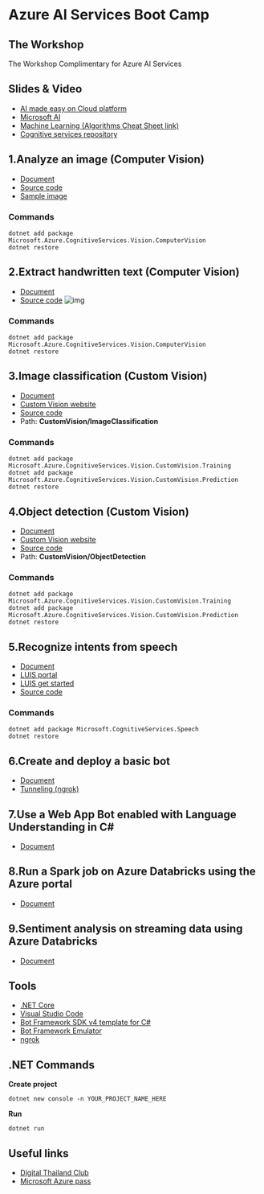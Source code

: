 # Azure AI Services Boot Camp

## The Workshop

The Workshop Complimentary for Azure AI Services

## Slides & Video
* [AI made easy on Cloud platform](https://gitpitch.com/tlaothong/ai-cloud/cast)
* [Microsoft AI](slides/MsAi.pdf)
* [Machine Learning (Algorithms Cheat Sheet link)](slides/MLCheatSheetAndBooks.pdf)
* [Cognitive services repository](https://github.com/Azure-Samples/cognitive-services-vision-csharp-sdk-quickstarts)

## 1.Analyze an image (Computer Vision)
* [Document](https://docs.microsoft.com/en-us/azure/cognitive-services/Computer-vision/quickstarts-sdk/csharp-analyze-sdk)
* [Source code](https://raw.githubusercontent.com/Azure-Samples/cognitive-services-vision-csharp-sdk-quickstarts/master/ComputerVision/AnalyzeImage/Program.cs)
* [Sample image](http://upload.wikimedia.org/wikipedia/commons/3/3c/Shaki_waterfall.jpg)
### Commands
```
dotnet add package Microsoft.Azure.CognitiveServices.Vision.ComputerVision
dotnet restore
```

## 2.Extract handwritten text (Computer Vision)
* [Document](https://docs.microsoft.com/en-us/azure/cognitive-services/Computer-vision/quickstarts-sdk/csharp-hand-text-sdk)
* [Source code](https://raw.githubusercontent.com/mastertraining/boot-azure-ai/master/src/ExtractText/Program.cs)
![img](https://upload.wikimedia.org/wikipedia/commons/thumb/d/dd/Cursive_Writing_on_Notebook_paper.jpg/800px-Cursive_Writing_on_Notebook_paper.jpg)
### Commands
```
dotnet add package Microsoft.Azure.CognitiveServices.Vision.ComputerVision
dotnet restore
```

## 3.Image classification (Custom Vision)
* [Document](https://docs.microsoft.com/en-us/azure/cognitive-services/Custom-Vision-Service/csharp-tutorial)
* [Custom Vision website](https://customvision.ai)
* [Source code](https://github.com/Azure-Samples/cognitive-services-dotnet-sdk-samples.git) 
* Path: **CustomVision/ImageClassification**

### Commands
```
dotnet add package Microsoft.Azure.CognitiveServices.Vision.CustomVision.Training
dotnet add package Microsoft.Azure.CognitiveServices.Vision.CustomVision.Prediction
dotnet restore
```

## 4.Object detection (Custom Vision)
* [Document](https://docs.microsoft.com/en-us/azure/cognitive-services/Custom-Vision-Service/csharp-tutorial)
* [Custom Vision website](https://customvision.ai)
* [Source code](https://github.com/Azure-Samples/cognitive-services-dotnet-sdk-samples.git) 
* Path: **CustomVision/ObjectDetection**

### Commands
```
dotnet add package Microsoft.Azure.CognitiveServices.Vision.CustomVision.Training
dotnet add package Microsoft.Azure.CognitiveServices.Vision.CustomVision.Prediction
dotnet restore
```

## 5.Recognize intents from speech
* [Document](https://docs.microsoft.com/en-us/azure/cognitive-services/speech-service/how-to-recognize-intents-from-speech-csharp)
* [LUIS portal](https://www.luis.ai/home)
* [LUIS get started](https://docs.microsoft.com/en-us/azure/cognitive-services/luis/luis-get-started-create-app)
* [Source code](https://raw.githubusercontent.com/mastertraining/boot-azure-ai/master/RecognizeIntentsFromSpeech.cs)
### Commands
```
dotnet add package Microsoft.CognitiveServices.Speech
dotnet restore
```

## 6.Create and deploy a basic bot
* [Document](https://docs.microsoft.com/en-us/azure/bot-service/bot-builder-tutorial-basic-deploy?view=azure-bot-service-4.0&tabs=csharp%2Cnewrg)
* [Tunneling (ngrok)](https://github.com/Microsoft/BotFramework-Emulator/wiki/Tunneling-(ngrok))

## 7.Use a Web App Bot enabled with Language Understanding in C#
* [Document](https://docs.microsoft.com/en-us/azure/cognitive-services/luis/luis-csharp-tutorial-bf-v4)

## 8.Run a Spark job on Azure Databricks using the Azure portal
* [Document](https://docs.microsoft.com/en-us/azure/azure-databricks/quickstart-create-databricks-workspace-portal)

## 9.Sentiment analysis on streaming data using Azure Databricks
* [Document](https://docs.microsoft.com/en-us/azure/azure-databricks/databricks-sentiment-analysis-cognitive-services)


## Tools
* [.NET Core](https://dotnet.microsoft.com/download)
* [Visual Studio Code](https://code.visualstudio.com)
* [Bot Framework SDK v4 template for C#](https://marketplace.visualstudio.com/items?itemName=BotBuilder.botbuilderv4)
* [Bot Framework Emulator](https://github.com/microsoft/BotFramework-Emulator/releases)
* [ngrok](https://ngrok.com/download)

## .NET Commands
**Create project**
```
dotnet new console -n YOUR_PROJECT_NAME_HERE
```
**Run**
```
dotnet run
```

## Useful links
* [Digital Thailand Club](https://www.facebook.com/digitalthailandclub)
* [Microsoft Azure pass](https://www.microsoftazurepass.com/)
